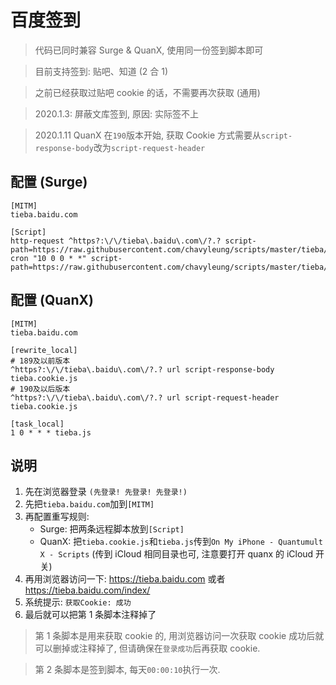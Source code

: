 # 百度签到

> 代码已同时兼容 Surge & QuanX, 使用同一份签到脚本即可

> 目前支持签到: 贴吧、知道 (2 合 1)

> 之前已经获取过贴吧 cookie 的话，不需要再次获取 (通用)

> 2020.1.3: 屏蔽文库签到, 原因: 实际签不上

> 2020.1.11 QuanX 在`190`版本开始, 获取 Cookie 方式需要从`script-response-body`改为`script-request-header`

## 配置 (Surge)

```properties
[MITM]
tieba.baidu.com

[Script]
http-request ^https?:\/\/tieba\.baidu\.com\/?.? script-path=https://raw.githubusercontent.com/chavyleung/scripts/master/tieba/tieba.cookie.js
cron "10 0 0 * *" script-path=https://raw.githubusercontent.com/chavyleung/scripts/master/tieba/tieba.js
```

## 配置 (QuanX)

```properties
[MITM]
tieba.baidu.com

[rewrite_local]
# 189及以前版本
^https?:\/\/tieba\.baidu\.com\/?.? url script-response-body tieba.cookie.js
# 190及以后版本
^https?:\/\/tieba\.baidu\.com\/?.? url script-request-header tieba.cookie.js

[task_local]
1 0 * * * tieba.js
```

## 说明

1. 先在浏览器登录 `(先登录! 先登录! 先登录!)`
2. 先把`tieba.baidu.com`加到`[MITM]`
3. 再配置重写规则:
   - Surge: 把两条远程脚本放到`[Script]`
   - QuanX: 把`tieba.cookie.js`和`tieba.js`传到`On My iPhone - Quantumult X - Scripts` (传到 iCloud 相同目录也可, 注意要打开 quanx 的 iCloud 开关)
4. 再用浏览器访问一下: https://tieba.baidu.com 或者 https://tieba.baidu.com/index/
5. 系统提示: `获取Cookie: 成功`
6. 最后就可以把第 1 条脚本注释掉了

> 第 1 条脚本是用来获取 cookie 的, 用浏览器访问一次获取 cookie 成功后就可以删掉或注释掉了, 但请确保在`登录成功`后再获取 cookie.

> 第 2 条脚本是签到脚本, 每天`00:00:10`执行一次.
